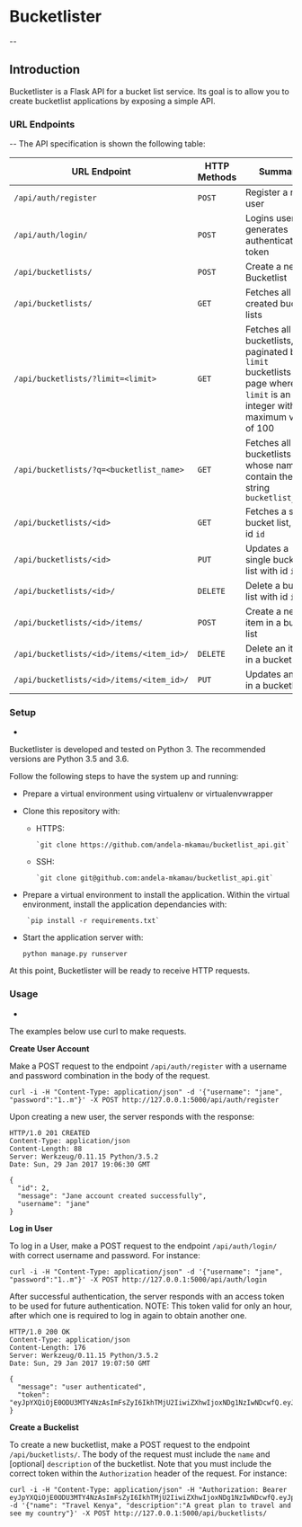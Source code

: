 # Bucketlister
--
## Introduction
Bucketlister is a Flask API for a bucket list service. Its goal is to allow you to create bucketlist applications by exposing a simple API.

### URL Endpoints
--
The API specification is shown the following table:

| URL Endpoint | HTTP Methods | Summary | Requires Authentication |
| -------- | ------------- | --------- |-----------|
| `/api/auth/register` | `POST`  | Register a new user| False |
| `/api/auth/login/` | `POST` | Logins user and generates authentication token| False |
| `/api/bucketlists/` | `POST` | Create a new Bucketlist | True |
| `/api/bucketlists/` | `GET` | Fetches all the created bucket lists | True |
| `/api/bucketlists/?limit=<limit>` | `GET` | Fetches all bucketlists, paginated by `limit` bucketlists per page where `limit` is an integer with a maximum value of 100| True |
| `/api/bucketlists/?q=<bucketlist_name>` | `GET` | Fetches all bucketlists whose name contain the string `bucketlist_name` | True |
| `/api/bucketlists/<id>` | `GET` | Fetches a single bucket list, with id `id` | True |
| `/api/bucketlists/<id>` | `PUT` | Updates a single bucket list with id `id` | True |
| `/api/bucketlists/<id>/` | `DELETE` | Delete a bucket list with id `id`| True |
| `/api/bucketlists/<id>/items/` | `POST` |  Create a new item in a bucket list | True |
| `/api/bucketlists/<id>/items/<item_id>/` | `DELETE`| Delete an item in a bucket list| True |
| `/api/bucketlists/<id>/items/<item_id>/` | `PUT`| Updates an item in a bucketlist| True |

### Setup
-
Bucketlister is developed and tested on Python 3. The recommended versions are Python 3.5 and 3.6.

Follow the following steps to have the system up and running:

* Prepare a virtual environment using virtualenv or virtualenvwrapper

* Clone this repository with:
  * HTTPS:
  
  		`git clone https://github.com/andela-mkamau/bucketlist_api.git`
  		
  * SSH:

  		`git clone git@github.com:andela-mkamau/bucketlist_api.git`

* Prepare a virtual environment to install the application. Within the virtual environment, install the application dependancies with:

	   `pip install -r requirements.txt`
	
* Start the application server with:

	`python manage.py runserver`

At this point, Bucketlister will be ready to receive HTTP requests.

### Usage
-
The examples below use curl to make requests.

**Create User Account**

Make a POST request to the endpoint `/api/auth/register` with a username and password combination in the body of the request. 

```
curl -i -H "Content-Type: application/json" -d '{"username": "jane", "password":"1..m"}' -X POST http://127.0.0.1:5000/api/auth/register
```

Upon creating a new user, the server responds with the response:

```
HTTP/1.0 201 CREATED
Content-Type: application/json
Content-Length: 88
Server: Werkzeug/0.11.15 Python/3.5.2
Date: Sun, 29 Jan 2017 19:06:30 GMT

{
  "id": 2, 
  "message": "Jane account created successfully", 
  "username": "jane"
}

```

**Log in User**

To log in a User, make a POST request to the endpoint `/api/auth/login/` with correct username and password. For instance:

```
curl -i -H "Content-Type: application/json" -d '{"username": "jane", "password":"1..m"}' -X POST http://127.0.0.1:5000/api/auth/login 
```

After successful authentication, the server responds with an access token to be used for future authentication. 
NOTE: This token valid for only an hour, after which one is required to log in again to obtain another one.

```
HTTP/1.0 200 OK
Content-Type: application/json
Content-Length: 176
Server: Werkzeug/0.11.15 Python/3.5.2
Date: Sun, 29 Jan 2017 19:07:50 GMT

{
  "message": "user authenticated", 
  "token": "eyJpYXQiOjE0ODU3MTY4NzAsImFsZyI6IkhTMjU2IiwiZXhwIjoxNDg1NzIwNDcwfQ.eyJpZCI6Mn0.9REbFnvsHDQYFapQmOnj4fItg1t4FhC1lf1mFAs0KzA"
}

```

**Create a Buckelist**

To create a new bucketlist, make a POST request to the endpoint `/api/bucketlists/`. The body of the request must include the `name` and [optional] `description` of the bucketlist. Note that you must include the correct token within the `Authorization` header of the request. For instance:

```
curl -i -H "Content-Type: application/json" -H "Authorization: Bearer eyJpYXQiOjE0ODU3MTY4NzAsImFsZyI6IkhTMjU2IiwiZXhwIjoxNDg1NzIwNDcwfQ.eyJpZCI6Mn0.9REbFnvsHDQYFapQmOnj4fItg1t4FhC1lf1mFAs0KzA" -d '{"name": "Travel Kenya", "description":"A great plan to travel and see my country"}' -X POST http://127.0.0.1:5000/api/bucketlists/ 
```

 

	
		
		




